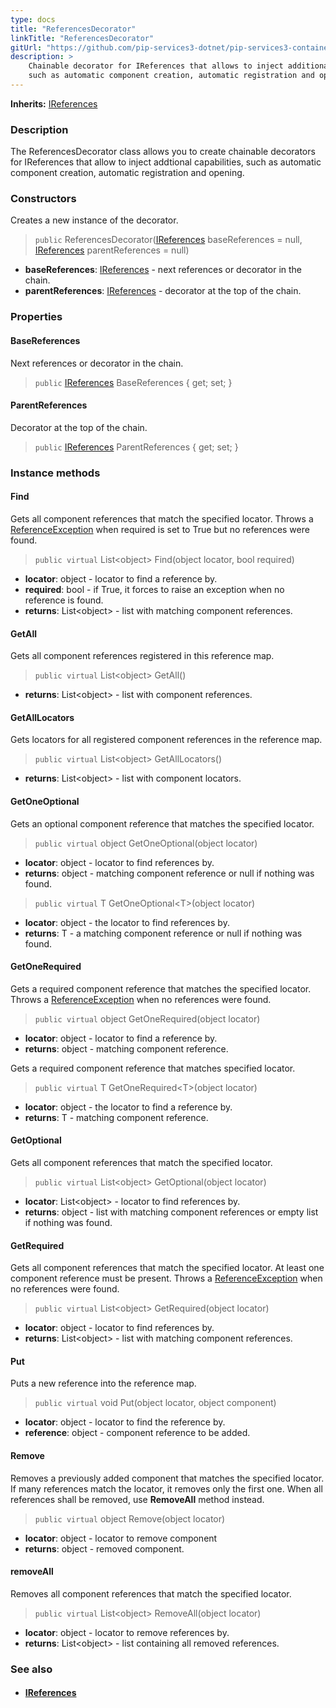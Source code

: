 ```yaml
---
type: docs
title: "ReferencesDecorator"
linkTitle: "ReferencesDecorator"
gitUrl: "https://github.com/pip-services3-dotnet/pip-services3-container-dotnet"
description: >
    Chainable decorator for IReferences that allows to inject additional capabilities
    such as automatic component creation, automatic registration and opening.
---
```


**Inherits:** [IReferences](../../../commons/refer/ireferences)

### Description

The ReferencesDecorator class allows you to create chainable decorators for IReferences that allow to inject addtional capabilities, such as automatic component creation, automatic registration and opening.

### Constructors
Creates a new instance of the decorator.

> `public` ReferencesDecorator([IReferences](../../../commons/refer/ireferences) baseReferences = null, [IReferences](../../../commons/refer/ireferences) parentReferences = null)

- **baseReferences**: [IReferences](../../../commons/refer/ireferences) - next references or decorator in the chain.
- **parentReferences**: [IReferences](../../../commons/refer/ireferences) - decorator at the top of the chain.

### Properties


#### BaseReferences
Next references or decorator in the chain.
> `public` [IReferences](../../../commons/refer/ireferences) BaseReferences { get; set; }

#### ParentReferences
Decorator at the top of the chain.
> `public` [IReferences](../../../commons/refer/ireferences) ParentReferences { get; set; }



### Instance methods

#### Find
Gets all component references that match the specified locator.
Throws a [ReferenceException](../../../commons/refer/reference_exception) when required is set to True but no references were found.

> `public virtual` List\<object\> Find(object locator, bool required)
- **locator**: object - locator to find a reference by.
- **required**: bool - if True, it forces to raise an exception when no reference is found.
- **returns**: List\<object\> -  list with matching component references.

#### GetAll
Gets all component references registered in this reference map.

> `public virtual` List\<object\> GetAll()
- **returns**: List\<object\> - list with component references.

#### GetAllLocators
Gets locators for all registered component references in the reference map.

> `public virtual` List\<object\> GetAllLocators()
- **returns**: List\<object\> - list with component locators.

#### GetOneOptional
Gets an optional component reference that matches the specified locator.

> `public virtual` object GetOneOptional(object locator)
- **locator**: object - locator to find references by.
- **returns**: object - matching component reference or null if nothing was found.

> `public virtual` T GetOneOptional\<T\>(object locator)
- **locator**: object - the locator to find references by.
- **returns**: T - a matching component reference or null if nothing was found.


#### GetOneRequired
Gets a required component reference that matches the specified locator.
Throws a [ReferenceException](../../../commons/refer/reference_exception) when no references were found.

> `public virtual` object GetOneRequired(object locator)
- **locator**: object - locator to find a reference by.
- **returns**: object - matching component reference.

Gets a required component reference that matches specified locator.

> `public virtual` T GetOneRequired\<T\>(object locator)

- **locator**: object - the locator to find a reference by.
- **returns**: T - matching component reference.


#### GetOptional
Gets all component references that match the specified locator.

> `public virtual` List\<object\> GetOptional(object locator)
- **locator**: List\<object\> - locator to find references by.
- **returns**: object - list with matching component references or empty list if nothing was found.


#### GetRequired
Gets all component references that match the specified locator.
At least one component reference must be present.
Throws a [ReferenceException](../../../commons/refer/reference_exception) when no references were found.

> `public virtual` List\<object\> GetRequired(object locator)
- **locator**: object - locator to find references by.
- **returns**: List\<object\> - list with matching component references.


#### Put
Puts a new reference into the reference map.

> `public virtual` void Put(object locator, object component)
- **locator**: object - locator to find the reference by.
- **reference**: object - component reference to be added.


#### Remove
Removes a previously added component that matches the specified locator.
If many references match the locator, it removes only the first one.
When all references shall be removed, use **RemoveAll** method instead.

> `public virtual` object Remove(object locator)
- **locator**: object - locator to remove component
- **returns**: object - removed component.


#### removeAll
Removes all component references that match the specified locator.

> `public virtual` List\<object\> RemoveAll(object locator)
- **locator**: object - locator to remove references by.
- **returns**: List\<object\> - list containing all removed references.

### See also
- #### [IReferences](../../../commons/refer/ireferences)
